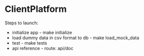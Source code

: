 # ClientPlatform

Steps to launch:
* initialize app - make initialize
* load dummy data in csv format to db - make load_mock_data
* test - make tests
* api reference - route: api/doc